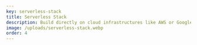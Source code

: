 ```yaml
---
key: serverless-stack
title: Serverless Stack
description: Build directly on cloud infrastructures like AWS or Google cloud.
image: /uploads/serverless-stack.webp
order: 4
---
```

